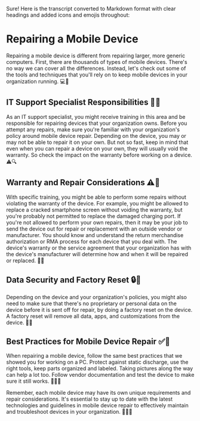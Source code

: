 Sure! Here is the transcript converted to Markdown format with clear headings and added icons and emojis throughout:

# Repairing a Mobile Device

Repairing a mobile device is different from repairing larger, more generic computers. First, there are thousands of types of mobile devices. There's no way we can cover all the differences. Instead, let's check out some of the tools and techniques that you'll rely on to keep mobile devices in your organization running. 💻🔧

## IT Support Specialist Responsibilities 👨‍💻

As an IT support specialist, you might receive training in this area and be responsible for repairing devices that your organization owns. Before you attempt any repairs, make sure you're familiar with your organization's policy around mobile device repair. Depending on the device, you may or may not be able to repair it on your own. But not so fast, keep in mind that even when you can repair a device on your own, they will usually void the warranty. So check the impact on the warranty before working on a device. ⚠️🔍

## Warranty and Repair Considerations ⚠️🔧

With specific training, you might be able to perform some repairs without violating the warranty of the device. For example, you might be allowed to replace a cracked smartphone screen without voiding the warranty, but you're probably not permitted to replace the damaged charging port. If you're not allowed to perform your own repairs, then it may be your job to send the device out for repair or replacement with an outside vendor or manufacturer. You should know and understand the return merchandise authorization or RMA process for each device that you deal with. The device's warranty or the service agreement that your organization has with the device's manufacturer will determine how and when it will be repaired or replaced. 📄🔁

## Data Security and Factory Reset 🔒🔄

Depending on the device and your organization's policies, you might also need to make sure that there's no proprietary or personal data on the device before it is sent off for repair, by doing a factory reset on the device. A factory reset will remove all data, apps, and customizations from the device. 🔄📱

## Best Practices for Mobile Device Repair ✅🔧

When repairing a mobile device, follow the same best practices that we showed you for working on a PC. Protect against static discharge, use the right tools, keep parts organized and labeled. Taking pictures along the way can help a lot too. Follow vendor documentation and test the device to make sure it still works. 📸📝✅

Remember, each mobile device may have its own unique requirements and repair considerations. It's essential to stay up to date with the latest technologies and guidelines in mobile device repair to effectively maintain and troubleshoot devices in your organization. 💪📱🔧